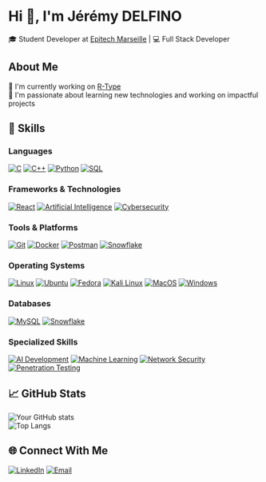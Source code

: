 # Hi 👋, I'm Jérémy DELFINO  
🎓 Student Developer at [Epitech Marseille](https://www.epitech.eu/) | 💻 Full Stack Developer  

## About Me  
🔭 I'm currently working on [R-Type](#)  
💬 I'm passionate about learning new technologies and working on impactful projects  

## 🌟 Skills

### Languages  
[![C](https://img.shields.io/badge/-C-00599C?logo=c&logoColor=white&style=for-the-badge)](https://en.wikipedia.org/wiki/C_(programming_language))
[![C++](https://img.shields.io/badge/-C++-00599C?logo=cplusplus&logoColor=white&style=for-the-badge)](https://en.wikipedia.org/wiki/C%2B%2B)
[![Python](https://img.shields.io/badge/-Python-3776AB?logo=python&logoColor=white&style=for-the-badge)](https://www.python.org/)
[![SQL](https://img.shields.io/badge/-SQL-4479A1?logo=sql&logoColor=white&style=for-the-badge)](https://en.wikipedia.org/wiki/SQL)

### Frameworks & Technologies  
[![React](https://img.shields.io/badge/-React-61DAFB?logo=react&logoColor=black&style=for-the-badge)](https://reactjs.org/)
[![Artificial Intelligence](https://img.shields.io/badge/-Artificial%20Intelligence-FF4B4B?logo=ai&logoColor=white&style=for-the-badge)](#)
[![Cybersecurity](https://img.shields.io/badge/-Cybersecurity-276DC3?logo=security&logoColor=white&style=for-the-badge)](#)

### Tools & Platforms  
[![Git](https://img.shields.io/badge/-Git-F05032?logo=git&logoColor=white&style=for-the-badge)](https://git-scm.com/)
[![Docker](https://img.shields.io/badge/-Docker-2496ED?logo=docker&logoColor=white&style=for-the-badge)](https://www.docker.com/)
[![Postman](https://img.shields.io/badge/-Postman-FF6C37?logo=postman&logoColor=white&style=for-the-badge)](https://www.postman.com/)
[![Snowflake](https://img.shields.io/badge/-Snowflake-29B5E8?logo=snowflake&logoColor=white&style=for-the-badge)](https://www.snowflake.com/)

### Operating Systems
[![Linux](https://img.shields.io/badge/-Linux-FCC624?logo=linux&logoColor=black&style=for-the-badge)](https://www.linux.org/)
[![Ubuntu](https://img.shields.io/badge/-Ubuntu-E95420?logo=ubuntu&logoColor=white&style=for-the-badge)](https://ubuntu.com/)
[![Fedora](https://img.shields.io/badge/-Fedora-294172?logo=fedora&logoColor=white&style=for-the-badge)](https://getfedora.org/)
[![Kali Linux](https://img.shields.io/badge/-Kali%20Linux-557C94?logo=kali-linux&logoColor=white&style=for-the-badge)](https://www.kali.org/)
[![MacOS](https://img.shields.io/badge/-MacOS-000000?logo=apple&logoColor=white&style=for-the-badge)](https://www.apple.com/macos/)
[![Windows](https://img.shields.io/badge/-Windows-0078D6?logo=windows&logoColor=white&style=for-the-badge)](https://www.microsoft.com/windows/)

### Databases  
[![MySQL](https://img.shields.io/badge/-MySQL-4479A1?logo=mysql&logoColor=white&style=for-the-badge)](https://www.mysql.com/)
[![Snowflake](https://img.shields.io/badge/-Snowflake-29B5E8?logo=snowflake&logoColor=white&style=for-the-badge)](https://www.snowflake.com/)

### Specialized Skills
[![AI Development](https://img.shields.io/badge/-AI%20Development-FF4B4B?logo=ai&logoColor=white&style=for-the-badge)](#)
[![Machine Learning](https://img.shields.io/badge/-Machine%20Learning-01D277?logo=python&logoColor=white&style=for-the-badge)](#)
[![Network Security](https://img.shields.io/badge/-Network%20Security-276DC3?logo=security&logoColor=white&style=for-the-badge)](#)
[![Penetration Testing](https://img.shields.io/badge/-Penetration%20Testing-557C94?logo=kali-linux&logoColor=white&style=for-the-badge)](#)

## 📈 GitHub Stats  
![Your GitHub stats](https://github-readme-stats.vercel.app/api?username=jeremydelfino&show_icons=true&theme=radical)  
![Top Langs](https://github-readme-stats.vercel.app/api/top-langs/?username=jeremydelfino&layout=compact&theme=radical)  

## 🌐 Connect With Me  
[![LinkedIn](https://img.shields.io/badge/LinkedIn-0077B5?style=for-the-badge&logo=linkedin&logoColor=white)](https://www.linkedin.com/in/jeremydelfino/)
[![Email](https://img.shields.io/badge/Email-D14836?style=for-the-badge&logo=gmail&logoColor=white)](mailto:jeremy.delfino@epitech.eu)
